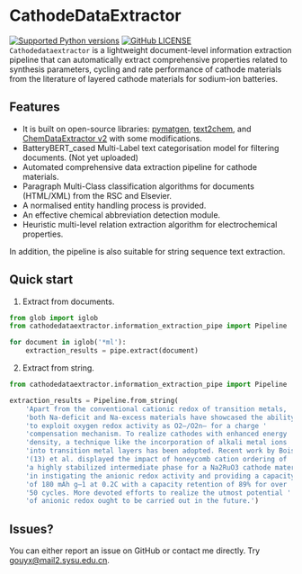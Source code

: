 # CathodeDataExtractor

[![Supported Python versions](https://img.shields.io/badge/python-3.6%20%7C%203.7-blue.svg)](https://www.python.org/downloads/) [![GitHub LICENSE](https://img.shields.io/github/license/GGNoWayBack/cathodedataextractor.svg)](https://github.com/GGNoWayBack/cathodedataextractor/blob/main/LICENSE)  
`Cathodedataextractor` is a lightweight document-level information extraction pipeline that can automatically extract
comprehensive properties related to synthesis parameters, cycling and rate performance of cathode materials from the
literature of layered cathode materials for sodium-ion batteries.

## Features

- It is built on open-source libraries: [pymatgen], [text2chem], and [ChemDataExtractor v2] with some modifications.
- BatteryBERT_cased Multi-Label text categorisation model for filtering documents. (Not yet uploaded)
- Automated comprehensive data extraction pipeline for cathode materials.
- Paragraph Multi-Class classification algorithms for documents (HTML/XML) from the RSC and Elsevier.
- A normalised entity handling process is provided.
- An effective chemical abbreviation detection module.
- Heuristic multi-level relation extraction algorithm for electrochemical properties.

In addition, the pipeline is also suitable for string sequence text extraction.

## Quick start

1. Extract from documents.

```python
from glob import iglob
from cathodedataextractor.information_extraction_pipe import Pipeline

for document in iglob('*ml'):
    extraction_results = pipe.extract(document)
```
> 

2. Extract from string.

```python
from cathodedataextractor.information_extraction_pipe import Pipeline

extraction_results = Pipeline.from_string(
    'Apart from the conventional cationic redox of transition metals, '
    'both Na-deficit and Na-excess materials have showcased the ability '
    'to exploit oxygen redox activity as O2–/O2n– for a charge '
    'compensation mechanism. To realize cathodes with enhanced energy '
    'density, a technique like the incorporation of alkali metal ions '
    'into transition metal layers has been adopted. Recent work by Boisse '
    '(13) et al. displayed the impact of honeycomb cation ordering of '
    'a highly stabilized intermediate phase for a Na2RuO3 cathode material '
    'in instigating the anionic redox activity and providing a capacity '
    'of 180 mAh g–1 at 0.2C with a capacity retention of 89% for over '
    '50 cycles. More devoted efforts to realize the utmost potential '
    'of anionic redox ought to be carried out in the future.')
```
> 

## Issues?

You can either report an issue on GitHub or contact me directly. 
Try [gouyx@mail2.sysu.edu.cn](mailto:gouyx@mail2.sysu.edu.cn).











[pymatgen]: https://pymatgen.org

[text2chem]: https://github.com/CederGroupHub/text2chem

[ChemDataExtractor v2]: https://github.com/CambridgeMolecularEngineering/chemdataextractor2
